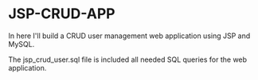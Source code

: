 # JSP-CRUD-APP

In here I'll build a CRUD user management web application using JSP and MySQL.

The jsp_crud_user.sql file is included all needed SQL queries for the web application.